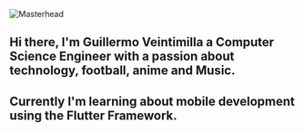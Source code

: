 ![Masterhead](https://github.com/GuilleVe09/GuilleVe09/blob/main/Enjoy%20the%20process!!.png)

## Hi there, I'm Guillermo Veintimilla a Computer Science Engineer with a passion about technology, football, anime and Music. 
## Currently I'm learning about mobile development using the Flutter Framework.
<!--
**GuilleVe09/GuilleVe09** is a ✨ _special_ ✨ repository because its `README.md` (this file) appears on your GitHub profile.

Here are some ideas to get you started:

- 🔭 I’m currently working on ...
- 🌱 I’m currently learning ... about mobile app development using FLutter
- 👯 I’m looking to collaborate on ...
- 🤔 I’m looking for help with ...
- 💬 Ask me about ...
- 📫 How to reach me: ...
- 😄 Pronouns: ...
- ⚡ Fun fact: ...
-->
